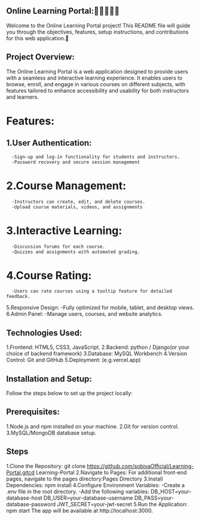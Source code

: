 ## Online Learning Portal:👨‍💻👨🏻‍💻
Welcome to the Online Learning Portal project! This README file will guide you through the objectives, features, setup instructions, and contributions for this web application.📝

## Project Overview:
The Online Learning Portal is a web application designed to provide users with a seamless and interactive learning experience. It enables users to browse, enroll, and engage in various courses on different subjects, with features tailored to enhance accessibility and usability for both instructors and learners.


# Features:
## 1.User Authentication:
      -Sign-up and log-in functionality for students and instructors.
      -Password recovery and secure session management
# 2.Course Management:
      -Instructors can create, edit, and delete courses.
      -Upload course materials, videos, and assignments
# 3.Interactive Learning:
      -Discussion forums for each course.
      -Quizzes and assignments with automated grading.    
# 4.Course Rating:
      -Users can rate courses using a tooltip feature for detailed feedback.     
5.Responsive Design:
      -Fully optimized for mobile, tablet, and desktop views.
6.Admin Panel:
      -Manage users, courses, and website analytics.  
      
      

## Technologies Used:
1.Frontend: HTML5, CSS3, JavaScript.
2.Backend: python / Django(or your choice of backend framework)
3.Database: MySQL Workbench
4.Version Control: Git and GitHub
5.Deployment: (e.g.vercel.app)



## Installation and Setup:
Follow the steps below to set up the project locally:

## Prerequisites:
1.Node.js and npm installed on your machine.
2.Git for version control.
3.MySQL/MongoDB database setup.


## Steps
1.Clone the Repository:
     git clone https://github.com/sobiyaOfficial/Learning-Portal.gitcd Learning-Portal
2.Navigate to Pages:
     For additional front-end pages, navigate to the pages directory:Pages Directory 
3.Install Dependencies:
     npm install
4.Configure Environment Variables:
     -Create a .env file in the root directory.
     -Add the following variables:
        DB_HOST=your-database-host
        DB_USER=your-database-username
        DB_PASS=your-database-password
        JWT_SECRET=your-jwt-secret
5.Run the Application:
       npm start
      The app will be available at http://localhost:3000.


      

